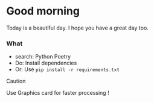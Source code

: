 # Good morning

Today is a beautiful day. I hope you have a great day too.

### What

- search: Python Poetry
- Do: Install dependencies
- Or: Use `pip install -r requirements.txt`

> [!CAUTION]
> Use Graphics card for faster processing !
